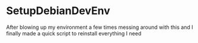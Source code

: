 # SetupDebianDevEnv

After blowing up my environment a few times messing around with this and I finally made a quick script to reinstall everything I need
